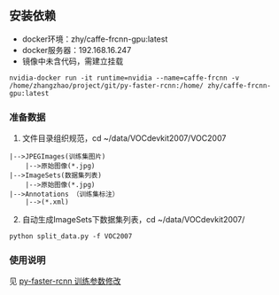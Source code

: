 ## 安装依赖
- docker环境：zhy/caffe-frcnn-gpu:latest    
- docker服务器：192.168.16.247  
- 镜像中未含代码，需建立挂载
```
nvidia-docker run -it runtime=nvidia --name=caffe-frcnn -v /home/zhangzhao/project/git/py-faster-rcnn:/home/ zhy/caffe-frcnn-gpu:latest
```
### 准备数据
1.  文件目录组织规范，cd ~/data/VOCdevkit2007/VOC2007
```
|-->JPEGImages(训练集图片)
    |-->原始图像(*.jpg)
|-->ImageSets(数据集列表)
    |-->原始图像(*.jpg)
|-->Annotations （训练集标注）
    |-->(*.xml)
```
2. 自动生成ImageSets下数据集列表，cd ~/data/VOCdevkit2007/
```
python split_data.py -f VOC2007
```
### 使用说明
见 [py-faster-rcnn 训练参数修改](https://www.cnblogs.com/bile/p/9110986.html)